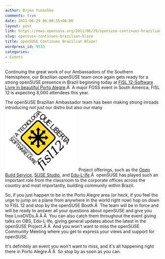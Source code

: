 ```yaml
---
author: Bryen Yunashko
comments: true
date: 2011-06-29 06:00:55+00:00
layout: post
link: https://news.opensuse.org/2011/06/29/opensuse-continues-brazilian-blaze/
slug: opensuse-continues-brazilian-blaze
title: openSUSE Continues Brazilian Blaze!
wordpress_id: 9533
categories:
- Events
---
```


Continuing the great work of our Ambassadors of the Southern Hemisphere, our Brazilian openSUSE team once again gets ready for a strong openSUSE presence in Brazil beginning today at [FISL 12-Software Livre in beautiful Porto Alegre](http://softwarelivre.org/fisl12).Â  A major FOSS event in South America, FISL 12 is expecting 8,000 attendees this year.

<!-- more -->

The openSUSE Brazilian Ambassador team has been making strong inroads introducing not just our distro but also our many[![FISL 12 Logo](/wp-content/uploads/2011/06/FISL12.png)](http://softwarelivre.org/fisl12) Project offerings, such as the [Open Build Service](http://buildservice.org), [SUSE Studio](http://susestudio.com), and [Edu-L-Ife](http://en.opensuse.org/openSUSE:Education-Li-f-e).Â  openSUSE has played such an important role from the classroom to the corporate offices across the country and most importantly, building community within Brazil.

So, if you just happen to be in the Porto Alegre area (or heck, if you feel the urge to jump on a plane from anywhere in the world right now) hop on down to FISL 12 and stop by the openSUSE Booth.Â  The team will be in force and will be ready to answer all your questions about openSUSE and give you free LiveDVDs.Â Â Â  You can also catch them throughout the event giving talks on OBS, Edu-L-Ife, giving general updates about the latest in the openSUSE Project.Â Â  And you won't want to miss the openSUSE Community Meeting where you get to express your views and support for openSUSE.

It's definitely an event you won't want to miss, and it's all happening right there in Porto Alegre.Â Â  So stop by as soon as you can.
